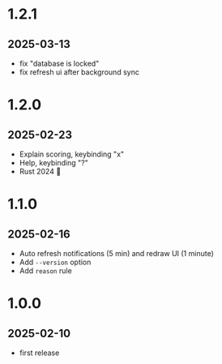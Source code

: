 # 1.2.1
## 2025-03-13

 - fix "database is locked"
 - fix refresh ui after background sync

# 1.2.0
## 2025-02-23

 - Explain scoring, keybinding "x"
 - Help, keybinding "?"
 - Rust 2024 🎉

# 1.1.0
## 2025-02-16

 - Auto refresh notifications (5 min) and redraw UI (1 minute)
 - Add `--version` option
 - Add `reason` rule

# 1.0.0
## 2025-02-10

 - first release
